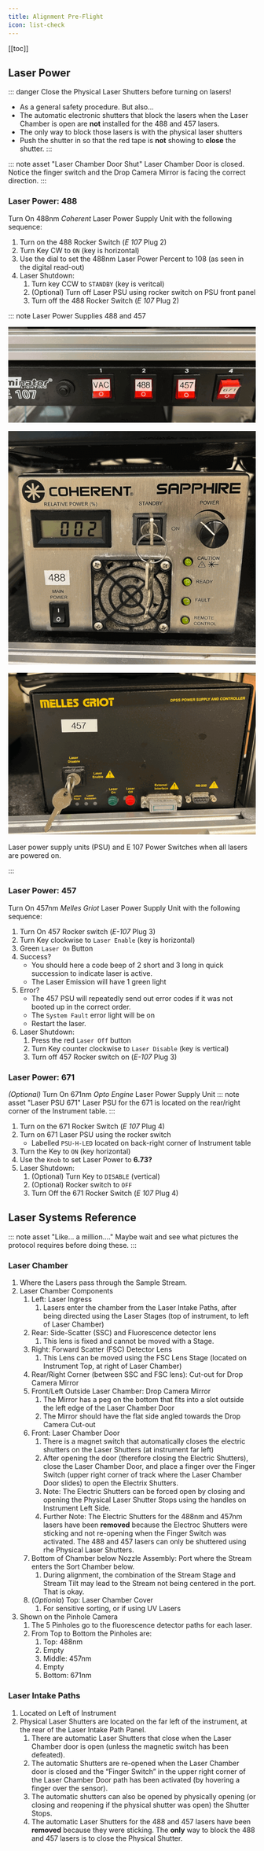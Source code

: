 ```yaml
---
title: Alignment Pre-Flight
icon: list-check
---
```



<!-- filename: /docs/influx-flight/ifm-03-optics/ifm-03p01-activate.md -->

<!-- Reference Links -->
<!-- Usage -->
<!-- [img-label]: ./assets/filename.png -->
<!-- ![Caption Text][img-label] -->
<!-- Assets -->
[power-e107-on]: ./assets/img-lasers/ifm-optics-lasers-e107-on-anno.png
[laser-488-psu-on]: ./assets/img-lasers/ifm-optics--lasers-488-psuOn-standby.png
[laser-457-psu-on]: ./assets/img-lasers/ifm-optics-lasers-457-psuOff.png
<!-- End Ref Links -->





[[toc]]

## Laser Power

::: danger Close the Physical Laser Shutters before turning on lasers!
-   As a general safety procedure. But also...
-   The automatic electronic shutters that block the lasers when the Laser Chamber is open are **not** installed for the 488 and 457 lasers. 
-   The only way to block those lasers is with the physical laser shutters
-   Push the shutter in so that the red tape is **not** showing to **close** the shutter.
:::

::: note asset "Laser Chamber Door Shut"
Laser Chamber Door is closed. Notice the finger switch and the Drop Camera Mirror is facing the correct direction.
:::

### Laser Power: 488

Turn On 488nm *Coherent* Laser Power Supply Unit with the following sequence:

1.  Turn on the 488 Rocker Switch (*E 107* Plug 2) 
2.  Turn Key CW to `ON` (key is horizontal)
3.  Use the dial to set the 488nm Laser Power Percent to 108 (as seen in the digital read-out)
4.  Laser Shutdown:
    1.  Turn key CCW to `STANDBY` (key is veritcal)
    2.  (Optional) Turn off Laser PSU using rocker switch on PSU front panel
    3.  Turn off the 488 Rocker Switch (*E 107* Plug 2)


::: note Laser Power Supplies 488 and 457

![The E 107 Unit][power-e107-on]

![488nm Lasre PSU][laser-488-psu-on]

![457nm Lasre PSU][laser-457-psu-on]

Laser power supply units (PSU) and E 107 Power Switches when all lasers are powered on.

:::



### Laser Power: 457

Turn On 457nm *Melles Griot* Laser  Power Supply Unit with the following sequence:
1.  Turn On 457 Rocker switch (*E-107* Plug 3)
2.  Turn Key clockwise to `Laser Enable` (key is horizontal)
3.  Green `Laser On` Button
4.  Success?
    -   You should here a code beep of 2 short and 3 long in quick succession to indicate laser is active. 
    -   The Laser Emission will have 1 green light
5.  Error? 
    -   The 457 PSU will repeatedly send out error codes if it was not booted up in the correct order.
    -   The `System Fault` error light will be on
    -   Restart the laser.
6.  Laser Shutdown:
    1.  Press the red `Laser Off` button
    2.  Turn Key counter clockwise to `Laser Disable` (key is vertical)
    3.  Turn off 457 Rocker switch on (*E-107* Plug 3)

### Laser Power: 671

*(Optional)* Turn On 671nm *Opto Engine* Laser Power Supply Unit
::: note asset "Laser PSU 671"
Laser PSU for the 671 is located on the rear/right corner of the Instrument table.
:::
1.  Turn on the 671 Rocker Switch (*E 107* Plug 4) 
2.  Turn on 671 Laser PSU using the rocker switch
    -   Labelled `PSU-H-LED` located on back-right corner of Instrument table
3.  Turn the Key to `ON` (key horizontal)
4.  Use the `Knob` to set Laser Power to **6.73?**
5.  Laser Shutdown:
    1.  (Optional) Turn Key to `DISABLE` (vertical)
    2.  (Optional) Rocker switch to `OFF`
    3.  Turn Off the 671 Rocker Switch (*E 107* Plug 4) 


## Laser Systems Reference

::: note asset "Like... a million...."
Maybe wait and see what pictures the protocol requires before doing these.
:::

### Laser Chamber

1.  Where the Lasers pass through the Sample Stream.
2.  Laser Chamber Components
    1.  Left: Laser Ingress
        1.  Lasers enter the chamber from the Laser Intake Paths, after being directed using the Laser Stages (top of instrument, to left of Laser Chamber)
    2.  Rear: Side-Scatter (SSC) and Fluorescence detector lens
        1.  This lens is fixed and cannot be moved with a Stage.
    3.  Right: Forward Scatter (FSC) Detector Lens
        1.  This Lens can be moved using the FSC Lens Stage (located on Instrument Top, at right of Laser Chamber)
    4.  Rear/Right Corner (between SSC and FSC lens): Cut-out for Drop Camera Mirror
    5.  Front/Left Outside Laser Chamber: Drop Camera Mirror
        1.  The Mirror has a peg on the bottom that fits into a slot outside the left edge of the Laser Chamber Door
        1.  The Mirror should have the flat side angled towards the Drop Camera Cut-out
    6.  Front: Laser Chamber Door
        1.  There is a magnet switch that automatically closes the electric shutters on the Laser Shutters (at instrument far left)
        2.  After opening the door (therefore closing the Electric Shutters), close the Laser Chamber Door, and place a finger over the Finger Switch (upper right corner of track where the Laser Chamber Door slides) to open the Electrix Shutters. 
        3.  Note: The Electric Shutters can be forced open by closing and opening the Physical Laser Shutter Stops using the handles on Instrument Left Side.
        4.  Further Note: The Electric Shutters for the 488nm and 457nm lasers have been **removed** because the Electroc Shutters were sticking and not re-opening when the Finger Switch was activated. The 488 and 457 lasers can only be shuttered using rhe Physical Laser Shutters.
    7.  Bottom of Chamber below Nozzle Assembly: Port where the Stream enters the Sort Chamber below.
        1.  During alignment, the combination of the Stream Stage and Stream Tilt may lead to the Stream not being centered in the port. That is okay.
    8.  (*Optionla*) Top: Laser Chamber Cover
        1.  For sensitive sorting, or if using UV Lasers
3.  Shown on the Pinhole Camera
    1.  The 5 Pinholes go to the fluorescence detector paths for each laser.
    2.  From Top to Bottom the Pinholes are:
        1.  Top: 488nm
        2.  Empty
        3.  Middle: 457nm
        4.  Empty
        5.  Bottom: 671nm

### Laser Intake Paths

1.  Located on Left of Instrument
2.  Physical Laser Shutters are located on the far left of the instrument, at the rear of the Laser Intake Path Panel.
    1.  There are automatic Laser Shutters that close when the Laser Chamber door is open (unless the magnetic switch has been defeated).
    2.  The automatic Shutters are re-opened when the Laser Chamber door is closed and the “Finger Switch” in the upper right corner of the Laser Chamber Door path has been activated (by hovering a finger over the sensor).
    3.  The automatic shutters can also be opened by physically opening (or closing and reopening if the physical shutter was open) the Shutter Stops.
    4.  The automatic Laser Shutters for the 488 and 457 lasers have been **removed** because they were sticking. The **only** way to block the 488 and 457 lasers is to close the Physical Shutter.